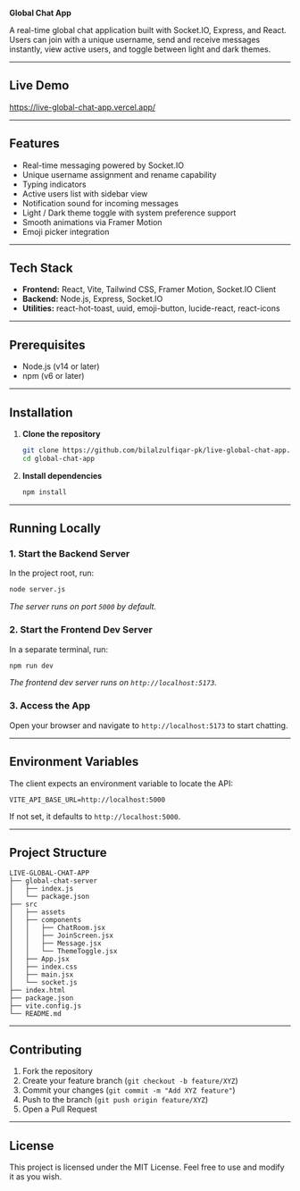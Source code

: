 **Global Chat App**

A real-time global chat application built with Socket.IO, Express, and React. Users can join with a unique username, send and receive messages instantly, view active users, and toggle between light and dark themes.

---

## Live Demo

https://live-global-chat-app.vercel.app/

---

## Features

- Real-time messaging powered by Socket.IO  
- Unique username assignment and rename capability  
- Typing indicators  
- Active users list with sidebar view  
- Notification sound for incoming messages  
- Light / Dark theme toggle with system preference support  
- Smooth animations via Framer Motion  
- Emoji picker integration

---

## Tech Stack

- **Frontend:** React, Vite, Tailwind CSS, Framer Motion, Socket.IO Client  
- **Backend:** Node.js, Express, Socket.IO  
- **Utilities:** react-hot-toast, uuid, emoji-button, lucide-react, react-icons

---

## Prerequisites

- Node.js (v14 or later)  
- npm (v6 or later)

---

## Installation

1. **Clone the repository**  
   ```bash
   git clone https://github.com/bilalzulfiqar-pk/live-global-chat-app.git
   cd global-chat-app
   ```
2. **Install dependencies**  
   ```bash
   npm install
   ```

---

## Running Locally

### 1. Start the Backend Server  
In the project root, run:
```bash
node server.js
```  
_The server runs on port `5000` by default._

### 2. Start the Frontend Dev Server  
In a separate terminal, run:
```bash
npm run dev
```  
_The frontend dev server runs on `http://localhost:5173`._

### 3. Access the App  
Open your browser and navigate to `http://localhost:5173` to start chatting.

---

## Environment Variables

The client expects an environment variable to locate the API:

```env
VITE_API_BASE_URL=http://localhost:5000
```

If not set, it defaults to `http://localhost:5000`.

---

## Project Structure

```
LIVE-GLOBAL-CHAT-APP
├── global-chat-server
│   ├── index.js
│   └── package.json
├── src
│   ├── assets
│   ├── components
│   │   ├── ChatRoom.jsx
│   │   ├── JoinScreen.jsx
│   │   ├── Message.jsx
│   │   └── ThemeToggle.jsx
│   ├── App.jsx
│   ├── index.css
│   ├── main.jsx
│   └── socket.js
├── index.html
├── package.json
├── vite.config.js
└── README.md
```

---



## Contributing

1. Fork the repository
2. Create your feature branch (`git checkout -b feature/XYZ`)
3. Commit your changes (`git commit -m "Add XYZ feature"`)
4. Push to the branch (`git push origin feature/XYZ`)
5. Open a Pull Request

---

## License

This project is licensed under the MIT License. Feel free to use and modify it as you wish.

